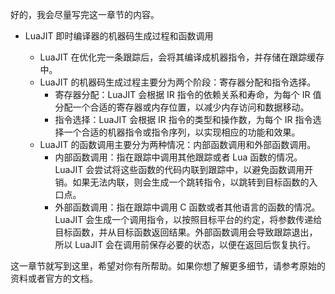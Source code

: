 好的，我会尽量写完这一章节的内容。

- LuaJIT 即时编译器的机器码生成过程和函数调用

  - LuaJIT 在优化完一条跟踪后，会将其编译成机器指令，并存储在跟踪缓存中。
  - LuaJIT 的机器码生成过程主要分为两个阶段：寄存器分配和指令选择。
    - 寄存器分配：LuaJIT 会根据 IR 指令的依赖关系和寿命，为每个 IR 值分配一个合适的寄存器或内存位置，以减少内存访问和数据移动。
    - 指令选择：LuaJIT 会根据 IR 指令的类型和操作数，为每个 IR 指令选择一个合适的机器指令或指令序列，以实现相应的功能和效果。
  - LuaJIT 的函数调用主要分为两种情况：内部函数调用和外部函数调用。
    - 内部函数调用：指在跟踪中调用其他跟踪或者 Lua 函数的情况。LuaJIT 会尝试将这些函数的代码内联到跟踪中，以避免函数调用开销。如果无法内联，则会生成一个跳转指令，以跳转到目标函数的入口点。
    - 外部函数调用：指在跟踪中调用 C 函数或者其他语言的函数的情况。LuaJIT 会生成一个调用指令，以按照目标平台的约定，将参数传递给目标函数，并从目标函数返回结果。外部函数调用会导致跟踪退出，所以 LuaJIT 会在调用前保存必要的状态，以便在返回后恢复执行。

这一章节就写到这里，希望对你有所帮助。如果你想了解更多细节，请参考原始的资料或者官方的文档。